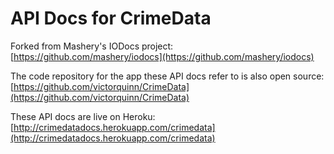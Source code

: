 # API Docs for CrimeData

Forked from Mashery's IODocs project: [https://github.com/mashery/iodocs](https://github.com/mashery/iodocs)

The code repository for the app these API docs refer to is also open source: [https://github.com/victorquinn/CrimeData](https://github.com/victorquinn/CrimeData)


These API docs are live on Heroku: [http://crimedatadocs.herokuapp.com/crimedata](http://crimedatadocs.herokuapp.com/crimedata)
